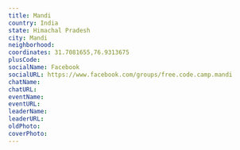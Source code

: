 ```yaml
---
title: Mandi
country: India
state: Himachal Pradesh
city: Mandi
neighborhood: 
coordinates: 31.7081655,76.9313675
plusCode:
socialName: Facebook
socialURL: https://www.facebook.com/groups/free.code.camp.mandi
chatName:
chatURL:
eventName:
eventURL:
leaderName:
leaderURL:
oldPhoto: 
coverPhoto:
---
```

